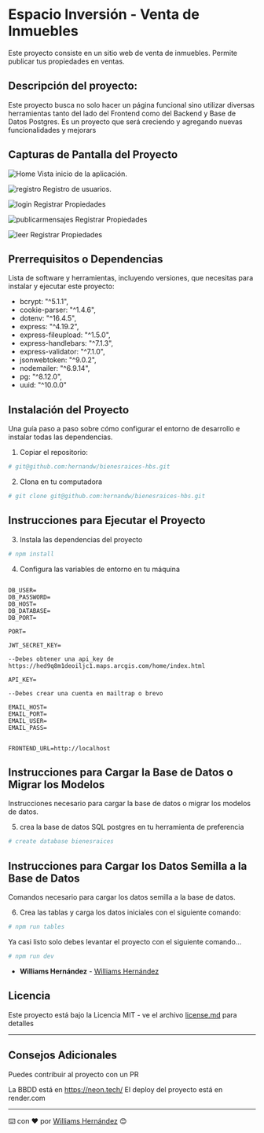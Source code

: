 # Espacio Inversión - Venta de Inmuebles

Este proyecto consiste en un sitio web de venta de inmuebles. Permite publicar tus propiedades en ventas.

## Descripción del proyecto:

Este proyecto busca no solo hacer un página funcional sino utilizar diversas herramientas tanto del lado del Frontend como del Backend y Base de Datos Postgres.  Es un proyecto que será creciendo y agregando nuevas funcionalidades y mejorars



## Capturas de Pantalla del Proyecto



![Home](public/images/inicio.png)
Vista inicio de la aplicación.

![registro](public/images/registro.png)
Registro de usuarios.

![login](public/images/valida_login.png)
Registrar Propiedades

![publicarmensajes](public/images/enviar_mensaje.png)
Registrar Propiedades

![leer](public/images/leer_mensajes.png)
Registrar Propiedades


## Prerrequisitos o Dependencias

Lista de software y herramientas, incluyendo versiones, que necesitas para instalar y ejecutar este proyecto:
- bcrypt: "^5.1.1",
- cookie-parser: "^1.4.6",
- dotenv: "^16.4.5",
- express: "^4.19.2",
- express-fileupload: "^1.5.0",
- express-handlebars: "^7.1.3",
- express-validator: "^7.1.0",
- jsonwebtoken: "^9.0.2",
- nodemailer: "^6.9.14",
- pg: "^8.12.0",
- uuid: "^10.0.0"

## Instalación del Proyecto

Una guía paso a paso sobre cómo configurar el entorno de desarrollo e instalar todas las dependencias.

1. Copiar el repositorio:

```bash
# git@github.com:hernandw/bienesraices-hbs.git
```

2. Clona en tu computadora

```bash
# git clone git@github.com:hernandw/bienesraices-hbs.git
```

## Instrucciones para Ejecutar el Proyecto

3. Instala las dependencias del proyecto

```bash
# npm install
```

4. Configura las variables de entorno en tu máquina

```
 
DB_USER=
DB_PASSWORD=
DB_HOST=
DB_DATABASE=
DB_PORT=

PORT=

JWT_SECRET_KEY=

--Debes obtener una api_key de https://hed9q8m1deoiljc1.maps.arcgis.com/home/index.html 

API_KEY=

--Debes crear una cuenta en mailtrap o brevo

EMAIL_HOST=
EMAIL_PORT=
EMAIL_USER=
EMAIL_PASS=


FRONTEND_URL=http://localhost
```

## Instrucciones para Cargar la Base de Datos o Migrar los Modelos

Instrucciones necesario para cargar la base de datos o migrar los modelos de datos.

5. crea la base de datos SQL postgres en tu herramienta de preferencia

```bash
# create database bienesraices
```

## Instrucciones para Cargar los Datos Semilla a la Base de Datos

Comandos necesario para cargar los datos semilla a la base de datos.

6. Crea las tablas y carga los datos iniciales con el siguiente comando:

```bash
# npm run tables
```

Ya casi listo solo debes levantar el proyecto con el siguiente comando...

```bash
# npm run dev
```



- **Williams Hernández**  - [Williams Hernández](https://github.com/hernandw)

## Licencia

Este proyecto está bajo la Licencia MIT - ve el archivo [license.md](LICENSE) para detalles

---

## Consejos Adicionales

Puedes contribuir al proyecto con un PR

La BBDD está en https://neon.tech/
El deploy del proyecto está en render.com

---

⌨️ con ❤️ por [Williams Hernández](https://github.com/hernandw) 😊
